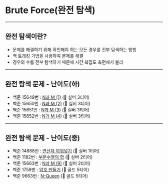 # Brute Force(완전 탐색)

-----
## 완전 탐색이란?
* 문제를 해결하기 위해 확인해야 하는 모든 경우를 전부 탐색하는 방법   
* 백 트래킹 기법을 사용하여 문제를 해결   
* 경우의 수를 전부 탐색하기 때문에 시간 복잡도 측면에서 불리   

---
## 완전 탐색 문제 - 난이도(하)
* 백준 15649번 : [N과 M (1)](https://www.acmicpc.net/problem/15649) (🥈 실버 3티어)
* 백준 15650번 : [N과 M (2)](https://www.acmicpc.net/problem/15650) (🥈 실버 3티어)
* 백준 15651번 : [N과 M (3)](https://www.acmicpc.net/problem/15651) (🥈 실버 3티어)
* 백준 15652번 : [N과 M (4)](https://www.acmicpc.net/problem/15652) (🥈 실버 3티어)

---
## 완전 탐색 문제 - 난이도(중)
* 백준 14888번 : [연산자 끼워넣기](https://www.acmicpc.net/problem/14888) (🥈 실버 1티어)
* 백준 1182번 : [부분수열의 합](https://www.acmicpc.net/problem/1182) (🥈 실버 2티어)
* 백준 15663번 : [N과 M (9)](https://www.acmicpc.net/problem/15663) (🥈 실버 2티어)
* 백준 1759번 : [암호 만들기](https://www.acmicpc.net/problem/1759) (🥇 골드 5티어)
* 백준 9663번 : [N-Queen](https://www.acmicpc.net/problem/9663) (🥇 골드 5티어)
